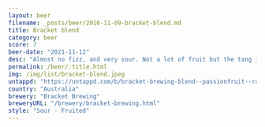 ```yaml
---
layout: beer
filename: _posts/beer/2016-11-09-bracket-blend.md
title: Bracket blend
category: beer
score: 7
beer-date: "2021-11-12"
desc: "Almost no fizz, and very sour. Not a lot of fruit but the tang is nice. It’s a good sour but wouldn’t be the first thing I went for from bracket"
permalink: /beer/:title.html
img: /img/list/bracket-blend.jpeg
untappd: "https://untappd.com/b/bracket-brewing-blend--passionfruit--raspberry-/4418587"
country: "Australia"
brewery: "Bracket Brewing"
breweryURL: "/brewery/bracket-brewing.html"
style: "Sour - Fruited"
---
```

